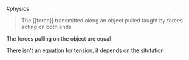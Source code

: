 #physics 

> The [[force]] transmitted along an object pulled taught by forces acting on both ends

The forces pulling on the object are equal

There isn't an equation for tension, it depends on the situtation